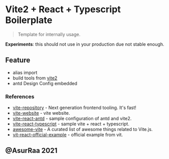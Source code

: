 # Vite2 + React + Typescript Boilerplate

> Template for internally usage.

**Experiments**: this should not use in your production due not stable enough.
 
## Feature

- alias import
- build tools from [vite2](https://github.com/vitejs/vite)
- antd Design Config embedded

### References

- [vite-repository](https://github.com/vitejs/vite) - Next generation frontend tooling. It's fast!
- [vite-website](https://vitejs.dev/guide/migration.html#custom-blocks-transforms) - vite website.
- [vite-react-antd](https://github.com/Nick930826/vite-react-app) - sample configuration of antd and vite2.
- [vite-react-typescript](https://github.com/Dieman89/vite-reactts-chakra-starter) - sample vite + react + typescript.
- [awesome-vite](https://github.com/vitejs/awesome-vite) - A curated list of awesome things related to Vite.js.
- [vit-react-official-example](https://github.com/vitejs/vite/tree/main/packages/create-app/template-react-ts) - official example from vit.

## @AsurRaa 2021
